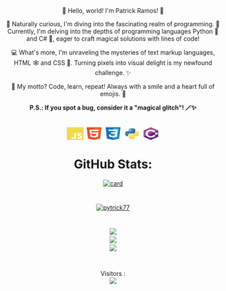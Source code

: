 
<p align="center">
👋 Hello, world! I'm Patrick Ramos! 🧠 
</p>
<p align="center">
🤯 Naturally curious, I'm diving into the fascinating realm of programming. 🌌 Currently, I'm delving into the depths of programming languages Python 🐍 and C# 🎯, eager to craft magical solutions with lines of code!
</p>
<p align="center">
💻 What's more, I'm unraveling the mysteries of text markup languages, HTML 🕸️ and CSS 🎨. Turning pixels into visual delight is my newfound challenge. ✨
</p>
<p align="center">
🚀 My motto? Code, learn, repeat! Always with a smile and a heart full of emojis. 🚀
</p>
<p align="center">
<strong>
    P.S.: If you spot a bug, consider it a "magical glitch"! 🪄✨
</strong>
</p>
<div align="center">

<div style="display: inline_block"><br>
  <img align="center" alt="pytrick77-Js" height="30" width="40" src="https://raw.githubusercontent.com/devicons/devicon/master/icons/javascript/javascript-plain.svg">
  <img align="center" alt="pytrick77-HTML" height="30" width="40" src="https://raw.githubusercontent.com/devicons/devicon/master/icons/html5/html5-original.svg">
  <img align="center" alt="pytrick77-CSS" height="30" width="40" src="https://raw.githubusercontent.com/devicons/devicon/master/icons/css3/css3-original.svg">
  <img align="center" alt="pytrick77-Python" height="30" width="40" src="https://raw.githubusercontent.com/devicons/devicon/master/icons/python/python-original.svg">
  <img align="center" alt="pytrick77-Csharp" height="30" width="40" src="https://raw.githubusercontent.com/devicons/devicon/master/icons/csharp/csharp-original.svg">
</div>

# GitHub Stats:
[![card](https://github-readme-stats.vercel.app/api?username=pytrick77&theme=dark&show_icons=true)](https://github.com/anuraghazra/github-readme-stats)<br/>
#
[![pytrick77](https://github-readme-stats.vercel.app/api/top-langs/?username=pytrick77&hide=html&layout=compact&theme=dark)](https://github.com/anuraghazra/github-readme-stats)<br/>
#
![](https://github-readme-stats-6u2v.vercel.app/api?username=pytrick77&theme=blueberry&hide_border=true&include_all_commits=false&count_private=false)<br/>
![](https://github-readme-streak-stats.herokuapp.com/?user=pytrick77&theme=blueberry&hide_border=true)<br/>
![](https://github-readme-stats-6u2v.vercel.app/api/top-langs/?username=pytrick77&theme=blueberry&hide_border=true&include_all_commits=false&count_private=false&layout=compact)
#
<p> 
  Visitors :<br>
  <img src="https://profile-counter.glitch.me/pytrick77/count.svg" />
</p>


